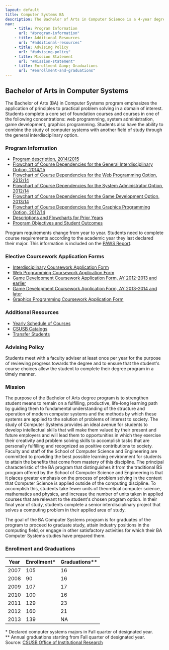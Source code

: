 ```yaml
---
layout: default
title: Computer Systems BA
description: The Bachelor of Arts in Computer Science is a 4-year degree focused on applied computing in the context of a specific application area.
nav:
    - title: Program Information
      url: "#program-information"
    - title: Additional Resources
      url: "#additional-resources"
    - title: Advising Policy
      url: "#advising-policy"
    - title: Mission Statement
      url: "#mission-statement"
    - title: Enrollment &amp; Graduations
      url: "#enrollment-and-graduations"
---
```


## Bachelor of Arts in <strong>Computer Systems</strong>

The Bachelor of Arts (BA) in Computer Systems program emphasizes the application of principles to practical problem solving in a domain of interest. Students complete a core set of foundation courses and courses in one of the following concentrations: web programming, system administration, game development, graphics programming. Students also have the ability to combine the study of computer systems with another field of study through the general interdisciplinary option.

### Program Information

- [Program description, 2014/2015][description]
- [Flowchart of Course Dependencies for the General Interdisciplinary Option, 2014/15][flowchart-inter]
- [Flowchart of Course Dependencies for the Web Programming Option, 2012/14][flowchart-web]
- [Flowchart of Course Dependencies for the System Administrator Option, 2012/14][flowchart-system]
- [Flowchart of Course Dependencies for the Game Development Option, 2013/14][flowchart-game]
- [Flowchart of Course Dependencies for the Graphics Programming Option, 2012/14][flowchart-graphics]
- [Descriptions and Flowcharts for Prior Years][archive]
- [Program Objectives and Student Outcomes][outcomes]

Program requirements change from year to year. Students need to complete course requirements according to the academic year they last declared their major. This information is included on the [PAWS Report][paws].

### Elective Coursework Application Forms

- [Interdisciplinary Coursework Application Form][inter-app]
- [Web Programming Coursework Application Form][web-app]
- [Game Development Coursework Application Form, AY 2012-2013 and earlier][game-app-12-13]
- [Game Development Coursework Application Form, AY 2013-2014 and later][game-app-13-14]
- [Graphics Programming Coursework Application Form][graphics-app]

### Additional Resources

- [Yearly Schedule of Courses][yearly-schedule]
- [CSUSB Catalogs][catalog]
- [Transfer Students][transfer]

### Advising Policy

Students meet with a faculty adviser at least once per year for the purpose of reviewing progress towards the degree and to ensure that the student's course choices allow the student to complete their degree program in a timely manner.

### Mission

The purpose of the Bachelor of Arts degree program is to strengthen student means to remain on a fulfilling, productive, life-long learning path by guiding them to fundamental understanding of the structure and operation of modern computer systems and the methods by which these systems are applied to the solution of problems of interest to society. The study of Computer Systems provides an ideal avenue for students to develop intellectual skills that will make them valued by their present and future employers and will lead them to opportunities in which they exercise their creativity and problem solving skills to accomplish tasks that are personally fulfilling and recognized as positive contributions to society. Faculty and staff of the School of Computer Science and Engineering are committed to providing the best possible learning environment for students to attain the benefits that come from mastery of this discipline. The principal characteristic of the BA program that distinguishes it from the traditional BS program offered by the School of Computer Science and Engineering is that it places greater emphasis on the process of problem solving in the context that Computer Science is applied outside of the computing discipline. To accomplish this, students take fewer units of theoretical computer science, mathematics and physics, and increase the number of units taken in applied courses that are relevant to the student's chosen program option. In their final year of study, students complete a senior interdisciplinary project that solves a computing problem in their applied area of study.

The goal of the BA Computer Systems program is for graduates of the program to proceed to graduate study, attain industry positions in the computing field, or engage in other satisfactory activities for which their BA Computer Systems studies have prepared them.

### Enrollment and Graduations

<table class="enrollment">
  <thead>
    <tr> <th>Year</th> <th>Enrollment*</th> <th>Graduations**</th> </tr>
  </thead>
  <tbody>
    <tr> <td>2007</td> <td>105</td> <td>16</td> </tr>
    <tr> <td>2008</td> <td> 90</td> <td>16</td> </tr>
    <tr> <td>2009</td> <td>107</td> <td>17</td> </tr>
    <tr> <td>2010</td> <td>100</td> <td>16</td> </tr>
    <tr> <td>2011</td> <td>129</td> <td>23</td> </tr>
    <tr> <td>2012</td> <td>160</td> <td>21</td> </tr>
    <tr> <td>2013</td> <td>139</td> <td>NA</td> </tr>
  </tbody>
</table>
<caption>
  * Declared computer systems majors in Fall quarter of designated year. <br>
  ** Annual graduations starting from Fall quarter of designated year. <br>
  Source: <a href="http://ir.csusb.edu/">CSUSB Office of Institutional Research</a>
</caption>


[paws]: http://cms.csusb.edu/ehelp/sa/Paws.jsp

[description]: http://bulletin.csusb.edu/colleges-schools-departments/natural-sciences/computer-science-engineering/computer-systems-ba/
[flowchart-inter]: ../computer-systems-archive/flowcharts/inter/ba-inter-flowchart-2014.pdf
[flowchart-game]: ../computer-systems-archive/flowcharts/game/ba-game-flowchart-2014.pdf
[flowchart-graphics]: ../computer-systems-archive/flowcharts/graphics/ba-graphics-flowchart-2014.pdf
[flowchart-system]: ../computer-systems-archive/flowcharts/system/ba-system-flowchart-2014.pdf
[flowchart-web]: ../computer-systems-archive/flowcharts/web/ba-web-flowchart-2014.pdf

[archive]: ../computer-systems-archive/
[outcomes]: computer-systems-objectives-and-outcomes.pdf

[inter-app]: forms/interdisciplinary-coursework-2011-present.pdf
[web-app]: forms/web-coursework-2012-present.pdf
[game-app-12-13]: forms/game-coursework-2012-2013.pdf
[game-app-13-14]: forms/game-coursework-2013-present.pdf
[graphics-app]: forms/graphics-coursework-2012-present.pdf

[yearly-schedule]: ../Yearly_schedule_of_courses.pdf
[catalog]: http://catalog.csusb.edu/
[transfer]: http://web1.assist.org/web-assist/CSUSB.html
[senior-project]: cse_482/

